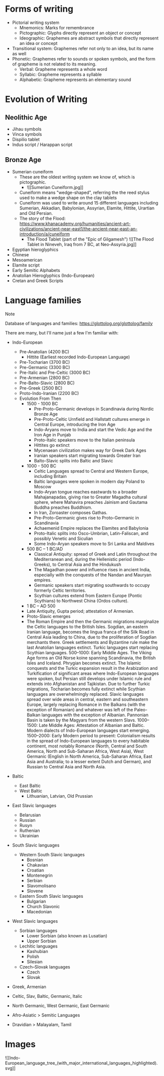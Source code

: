 # Forms of writing
- Pictorial writing system
	- Mnemonics: Marks for remembrance
	- Pictographic: Glyphs directly represent an object or concept
	- Ideographic: Graphemes are abstract symbols that directly represent an idea or concept
- Transitional system: Graphemes refer not only to an idea, but its name as well
- Phonetic: Graphemes refer to sounds or spoken symbols, and the form of grapheme is not related to its meaning.
	- Verbal: Grapheme represents a whole word
	- Syllabic: Grapheme represents a syllable
	- Alphabetic: Grapheme represents an elementary sound

# Evolution of Writing
## Neolithic Age
- Jihau symbols
- Vinca symbols
- Dispilio tablet
- Indus script / Harappan script
## Bronze Age
- Sumerian cuneiform
	- These are the oldest writing system we know of, which is pictographic.
		- ![[Sumerian Cuneiform.jpg]]
	- Cuneiform means "wedge-shaped", referring the the reed stylus used to make a wedge shape on the clay tablets
	- Cuneiform was used to write around 15 different languages including Sumerian, Akkadian, Babylonian, Assyrian, Elamite, Hittite, Urartian and Old Persian.
	- The story of the Flood: https://www.khanacademy.org/humanities/ancient-art-civilizations/ancient-near-east1/the-ancient-near-east-an-introduction/a/cuneiform
		- The Flood Tablet (part of the "Epic of Gilgamesh") ![[The Flood Tablet in Nineveh, Iraq from 7 BC, at Neo-Assyria.jpg]]
- Egyptian hieroglyphics
- Chinese 
- Mesoamerican
- Elamite script
- Early Semitic Alphabets
- Anatolian Hieroglyphics (Indo-European)
- Cretan and Greek Scripts

# Language families

> [!NOTE]
> Database of languages and families: https://glottolog.org/glottolog/family

There are many, but I'll name just a few I'm familiar with:
- Indo-European
	- Pre-Anatolian (4200 BC)
		- Hittite (Earliest recorded Indo-European Language)
	- Pre-Tocharian (3700 BC)
	- Pre-Germanic (3300 BC)
	- Pre-Italic and Pre-Celtic (3000 BC)
	- Pre-Armenian (2800 BC)
	- Pre-Balto-Slavic (2800 BC)
	- Pre-Greek (2500 BC)
	- Proto-Indo-Iranian (2200 BC)
	- Evolution From Then
		- 1500 - 1000 BC
			- Pre-Proto-Germanic develops in Scandinavia during Nordic Bronze Age
			- Pre-Proto-Celtic Urnfield and Hallstatt cultures emerge in Central Europe, introducing the Iron Age
			- Indo-Aryans move to India and start the Vedic Age and the Iron Age in Punjab
			- Proto-Italic speakers move to the Italian peninsula
			- Hittites go extinct
			- Mycenaean civilization makes way for Greek Dark Ages
			- Iranian speakers start migrating towards Greater Iran
			- Balto-Slavic splits into Baltic and Slavic
		- 1000 - 500 BC
			- Celtic Languages spread to Central and Western Europe, including Britain
			- Baltic languages were spoken in modern day Poland to Moscow
			- Indo-Aryan tongue reaches eastwards to a broader Mahajanapadas, giving rise to Greater Magadha cultural sphere, where Mahavira preaches Jainism and Gautama Buddha preaches Buddhism.
			- In Iran, Zoroaster composes Gathas.
			- Pre-Proto-Germanic gives rise to Proto-Germanic in Scandinavia
			- Achaemenid Empire replaces the Elamites and Babylonia
			- Proto-Italic splits into Osco-Umbrian, Latin-Faliscan, and possibly Venetic and Siculian
			- Some Indo-Aryan speakers move to Sri Lanka and Maldives
		- 500 BC – 1 BC/AD
			- Classical Antiquity: spread of Greek and Latin throughout the Mediterranean and, during the Hellenistic period (Indo-Greeks), to Central Asia and the Hindukush
			- The Magadhan power and influence rises in ancient India, especially with the conquests of the Nandan and Mauryan empires.
			- Germanic speakers start migrating southwards to occupy formerly Celtic territories.
			- Scythian cultures extend from Eastern Europe (Pontic Scythians) to Northwest China (Ordos culture).
		- 1 BC – AD 500
		- Late Antiquity, Gupta period; attestation of Armenian.
		- Proto-Slavic emerges
		- The Roman Empire and then the Germanic migrations marginalize the Celtic languages to the British Isles. Sogdian, an eastern Iranian language, becomes the lingua franca of the Silk Road in Central Asia leading to China, due to the proliferation of Sogdian merchants there. Greek settlements and Byzantine rule make the last Anatolian languages extinct. Turkic languages start replacing Scythian languages.
500–1000: Early Middle Ages. The Viking Age forms an Old Norse koine spanning Scandinavia, the British Isles and Iceland. Phrygian becomes extinct. The Islamic conquests and the Turkic expansion result in the Arabization and Turkification of significant areas where Indo-European languages were spoken, but Persian still develops under Islamic rule and extends into Afghanistan and Tajikistan. Due to further Turkic migrations, Tocharian becomes fully extinct while Scythian languages are overwhelmingly replaced. Slavic languages spread over wide areas in central, eastern and southeastern Europe, largely replacing Romance in the Balkans (with the exception of Romanian) and whatever was left of the Paleo-Balkan languages with the exception of Albanian. Pannonian Basin is taken by the Magyars from the western Slavs.
1000–1500: Late Middle Ages: Attestation of Albanian and Baltic. Modern dialects of Indo-European languages start emerging.
1500–2000: Early Modern period to present: Colonialism results in the spread of Indo-European languages to every habitable continent, most notably Romance (North, Central and South America, North and Sub-Saharan Africa, West Asia), West Germanic (English in North America, Sub-Saharan Africa, East Asia and Australia; to a lesser extent Dutch and German), and Russian to Central Asia and North Asia.

- Baltic
	- East Baltic
	- West Baltic
		- Lithuanian, Latvian, Old Prussian

- East Slavic languages
	- Belarusian
	- Russian
	- Rusyn
	- Ruthenian
	- Ukrainian
- South Slavic languages
	- Western South Slavic languages
		- Bosnian
		- Chakavian
		- Croatian
		- Montenegrin
		- Serbian
		- Slavomolisano
		- Slovene
	- Eastern South Slavic languages
		- Bulgarian
		- Church Slavonic
		- Macedonian
- West Slavic languages
	- Sorbian languages
		- Lower Sorbian (also known as Lusatian)
		- Upper Sorbian
	- Lechitic languages
		- Kashubian
		- Polish
		- Silesian
	- Czech–Slovak languages
		- Czech
		- Slovak

- Greek, Armenian
- Celtic, Slav, Baltic, Germanic, Italic
- North Germanic, West Germanic, East Germanic

- Afro-Asiatic > Semitic Languages
- Dravidian > Malayalam, Tamil


# Images
![[Indo-European_language_tree_(with_major_international_languages_highlighted).svg]]